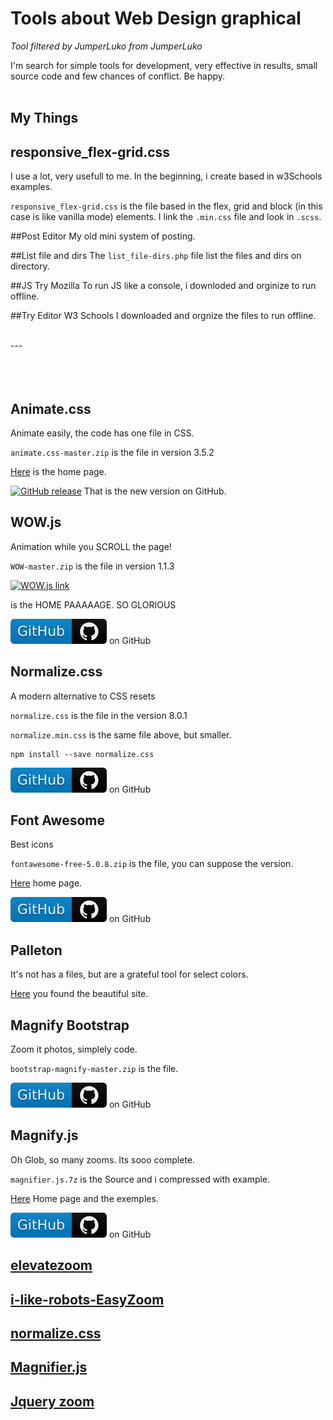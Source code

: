 # Tools about Web Design graphical

_Tool filtered by JumperLuko from JumperLuko_

I'm search for simple tools for development, very effective in results, small source code and few chances of conflict. Be happy.
<br/><br/>

## My Things

## responsive_flex-grid.css
I use a lot, very usefull to me.
In the beginning, i create based in w3Schools examples.

`responsive_flex-grid.css` is the file based in the flex, grid and block (in this case is like vanilla mode) elements. I link the `.min.css` file and look in `.scss`.

##Post Editor
My old mini system of posting.

##List file and dirs
The `list_file-dirs.php` file list the files and dirs on directory.

##JS Try Mozilla
To run JS like a console, i downloded and orginize to run offline.

##Try Editor W3 Schools
I downloaded and orgnize the files to run offline.

<br/>
---
<br/><br/><br/><br/>

## Animate.css
Animate easily, the code has one file in CSS.

`animate.css-master.zip` is the file in version 3.5.2

[Here](https://daneden.github.io/animate.css/) is the home page.

[![GitHub release](https://img.shields.io/github/release/daneden/animate.css.svg)](https://github.com/daneden/animate.css/releases)  That is the new version on GitHub.

## WOW.js
Animation while you SCROLL the page!

`WOW-master.zip` is the file in version 1.1.3

[![WOW.js link](http://mynameismatthieu.com/WOW/img/wow-logo.jpg)](http://mynameismatthieu.com/WOW/)

is the HOME PAAAAAGE. SO GLORIOUS

[![Link GitHub](gitgub-tag.svg)](https://github.com/matthieua/WOW) on GitHub

## Normalize.css
A modern alternative to CSS resets

`normalize.css` is the file in the version 8.0.1

`normalize.min.css` is the same file above, but smaller.

```npm 
npm install --save normalize.css 
```
[![Link GitHub](gitgub-tag.svg)](https://github.com/necolas/normalize.css/) on GitHub

## Font Awesome
Best icons

`fontawesome-free-5.0.8.zip` is the file, you can suppose the version.

[Here](https://fontawesome.com/) home page.

[![Link GitHub](gitgub-tag.svg)](https://github.com/FortAwesome/Font-Awesome) on GitHub

## Palleton
It's not has a files, but are a grateful tool for select colors.

[Here](http://paletton.com) you found the beautiful site.

## Magnify Bootstrap
Zoom it photos, simplely code.

`bootstrap-magnify-master.zip` is the file.

[![Link GitHub](gitgub-tag.svg)](https://github.com/marcaube/bootstrap-magnify) on GitHub

## Magnify.js
Oh Glob, so many zooms. Its sooo complete.

`magnifier.js.7z` is the Source and i compressed with example.

[Here](http://mark-rolich.github.io/Magnifier.js/) Home page and the exemples.

[![Link GitHub](gitgub-tag.svg)](https://github.com/mark-rolich/Event.js) on GitHub

## [elevatezoom](https://www.elevateweb.co.uk/image-zoom/examples/)
## [i-like-robots-EasyZoom](https://github.com/i-like-robots/EasyZoom)
## [normalize.css](https://necolas.github.io/normalize.css/)
## [Magnifier.js](http://mark-rolich.github.io/Magnifier.js/)
## [Jquery zoom](http://www.jacklmoore.com/zoom/)
